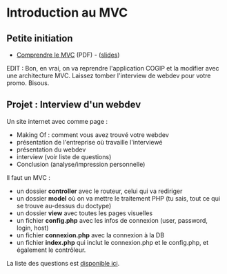 # Introduction au MVC

## Petite initiation

- [Comprendre le MVC](MVC.pdf) (PDF) - ([slides](https://docs.google.com/presentation/d/1OVz9HqSob9JskPsyxbxqXfbyqBh-SGtt-MjQHzK1SGw/edit?usp=sharing))

EDIT : Bon, en vrai, on va reprendre l'application COGIP et la modifier avec une architecture MVC. Laissez tomber l'interview de webdev pour votre promo. Bisous.

## Projet : Interview d'un webdev

Un site internet avec comme page :
- Making Of : comment vous avez trouvé votre webdev
- présentation de l'entreprise où travaille l'interviewé
- présentation du webdev
- interview (voir liste de questions)
- Conclusion (analyse/impression personnelle)

Il faut un MVC :
- un dossier **controller** avec le routeur, celui qui va rediriger
- un dossier **model** où on va mettre le traitement PHP (tu sais, tout ce qui se trouve au-dessus du doctype)
- un dossier **view** avec toutes les pages visuelles
- un fichier **config.php** avec les infos de connexion (user, password, login, host)
- un fichier **connexion.php** avec la connexion à la DB
- un fichier **index.php** qui inclut le connexion.php et le config.php, et également le contrôleur.

La liste des questions est [disponible ici](interviewwebdev.md).
